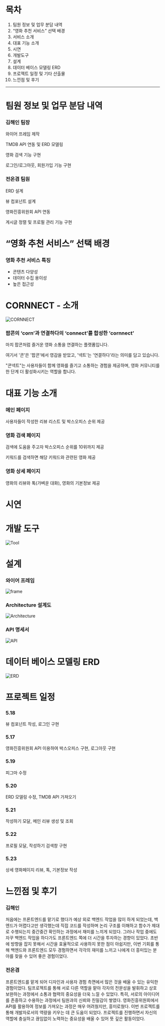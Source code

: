 # 목차

1. 팀원 정보 및 업무 분담 내역
2. “영화 추천 서비스” 선택 배경
3. 서비스 소개
4. 대표 기능 소개
5. 시연
6. 개발도구
7. 설계
8. 데이터 베이스 모델링 ERD
9. 프로젝트 일정 및 기타 산출물
10. 느낀점 및 후기

---

# 팀원 정보 및 업무 분담 내역

### 김해인 팀장

와이어 프레임 제작

TMDB API 연동 및 ERD 모델링

영화 검색 기능 구현

로그인/로그아웃, 회원가입 기능 구현

### 전온겸 팀원

ERD 설계

뷰 컴포넌트 설계

영화진흥위원회 API 연동

게시글 정렬 및 프로필 관리 기능 구현

# “영화 추천 서비스” 선택 배경

### 영화 추천 서비스 특징

- 콘텐츠 다양성
- 데이터 수집 용이성
- 높은 접근성

# CORNNECT - 소개

![CORNNECT](assets\cornnect.png)

### 팝콘의  ‘corn’과 연결하다의 ‘connect’를 합성한 **’cornnect’**

마치 팝콘처럼 즐거운 영화 소통을 연결하는 플랫폼입니다.

여기서 '콘'은 '팝콘'에서 영감을 받았고, '넥트'는 '연결하다'라는 의미를 담고 있습니다.

"콘넥트"는 사용자들이 함께 영화를 즐기고 소통하는 경험을 제공하며, 영화 커뮤니티를 한 단계 더 활성화시키는 역할을 합니다. 

# 대표 기능 소개

### 메인 페이지

사용자들이 작성한 리뷰 리스트 및 박스오피스 순위 제공

### 영화 검색 페이지

검색에 도움을 주고자 박스오피스 순위를 10위까지 제공

키워드를 검색하면 해당 키워드와 관련된 영화 제공

### 영화 상세 페이지

영화의 리뷰와 톡(가벼운 대화), 영화의 기본정보 제공

# 시연

# 개발 도구

![Tool](assets\tool.png)

# **설계**

### 와이어 프레임

![frame](assets\frame.png)

### **Architecture 설계도**

![Architecture](assets\Architecture.png)

### API 명세서

![API](assets\API.png)

# 데이터 베이스 모델링 ERD

![ERD](assets\ERD.png)

# 프로젝트 일정
### 5.18 
뷰 컴포넌트 작성, 로그인 구현
### 5.17
영화진흥위원회 API 이용하여 박스오피스 구현, 로그아웃 구현
### 5.19
피그마 수정
### 5.20 
ERD 모델링 수정, TMDB API 가져오기
### 5.21
작성하기 모달, 메인 리뷰 생성 및 조회
### 5.22
프로필 모달, 작성하기 검색창 구현
### 5.23 
상세 영화페이지 리뷰, 톡, 기본정보 작성


# 느낀점 및 후기

### 김해인
처음에는 프론트엔드를 맡기로 했다가 예상 외로 백엔드 작업을 많이 하게 되었는데, 백엔드가 어렵다고만 생각했는데 직접 코드를 작성하며 논리 구조를 이해하고 함수가 제대로 수행되는지 중간중간 확인하는 과정에서 재미를 느끼게 되었다. 그러나 작업 중에도 자꾸 백엔드 작업을 하다가도 프론트엔드 쪽에 더 시간을 투자하는 경향이 있었다.  초반에 방향을 잡지 못해서 시간을 효율적으로 사용하지 못한 점이 아쉽지만, 이번 기회를 통해 백엔드와 프론트엔드 모두 경험하면서 각각의 재미를 느끼고 나에게 더 흥미있는 분야를 찾을 수 있어 좋은 경험이었다.
### 전온겸
프론트엔드를 맡게 되어 디자인과 사용자 경험 측면에서 많은 것을 배울 수 있는 유익한 경험이었다.
팀프로젝트를 통해 서로 다른 역할을 맡아 각자의 전문성을 발휘하고 상호 보완하는 과정에서 소통과 협력의 중요성을 더욱 느낄 수 있었다.
특히, 서로의 아이디어를 존중하고 수용하는 과정에서 팀원과의 신뢰와 친밀감이 쌓였다.
영화진흥위원회에서 API를 활용하여 정보를 가져오는 과정은 매우 어려웠지만, 흥미로웠다.
이번 프로젝트를 통해 개발자로서의 역량을 키우는 데 큰 도움이 되었다. 프로젝트를 진행하면서 자신의 역할에 충실하고 끊임없이 노력하는 중요성을 배울 수 있어 뜻 깊은 활동이었다.